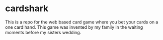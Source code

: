 # cardshark
This is a repo for the web based card game where you bet your cards on a one card hand. This game was invented by my family in the waiting moments before my sisters wedding.
